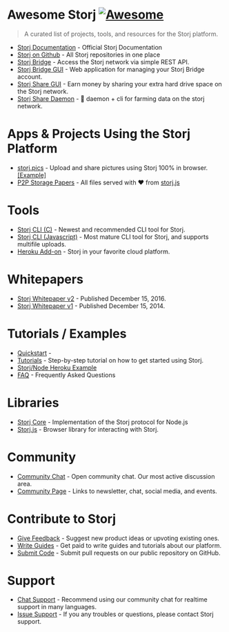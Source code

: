 # Awesome Storj [![Awesome](https://cdn.rawgit.com/sindresorhus/awesome/d7305f38d29fed78fa85652e3a63e154dd8e8829/media/badge.svg)](https://github.com/sindresorhus/awesome) 

> A curated list of projects, tools, and resources for the Storj platform. 

- [Storj Documentation](https://docs.storj.io/docs) - Official Storj Documentation
- [Storj on Github](https://github.com/storj) - All Storj repositories in one place
- [Storj Bridge](https://github.com/Storj/bridge) - Access the Storj network via simple REST API.
- [Storj Bridge GUI](https://github.com/Storj/bridge-gui) - Web application for managing your Storj Bridge account.
- [Storj Share GUI](https://github.com/Storj/storjshare-gui) - Earn money by sharing your extra hard drive space on the Storj network.
- [Storj Share Daemon](https://github.com/storj/storjshare-daemon) - :imp: daemon + cli for farming data on the storj network. 


# Apps & Projects Using the Storj Platform
- [storj.pics](http://storj.pics) - Upload and share pictures using Storj 100% in browser. [[Example]](http://storj.pics/#/public/3c894b5bc1b2b8c8a69915c7/files/867cd8678ce8363eb6a38a28)
- [P2P Storage Papers](http://hub.prestwi.ch/) - All files served with ❤️ from [storj.js](https://github.com/Storj/storj.js)

# Tools
- [Storj CLI (C)](https://github.com/Storj/libstorj) - Newest and recommended CLI tool for Storj.  
- [Storj CLI (Javascript)](https://github.com/Storj/core-cli) - Most mature CLI tool for Storj, and supports multifile uploads.
- [Heroku Add-on](https://elements.heroku.com/addons/storj) - Storj in your favorite cloud platform. 
 
# Whitepapers
- [Storj Whitepaper v2](https://storj.io/storj.pdf) - Published December 15, 2016.
- [Storj Whitepaper v1](https://storj.io/storj2014.pdf) - Published December 15, 2014. 

# Tutorials / Examples 
- [Quickstart](https://docs.storj.io/) - 
- [Tutorials](https://storj.github.io/core/) - Step-by-step tutorial on how to get started using Storj.
- [Storj/Node Heroku Example](https://github.com/Storj/storj-node-heroku-example)
- [FAQ](https://storj.io/faq.html) - Frequently Asked Questions

# Libraries
- [Storj Core](https://github.com/Storj/core) - Implementation of the Storj protocol for Node.js
- [Storj.js](https://github.com/Storj/storj.js) - Browser library for interacting with Storj.  

# Community
- [Community Chat](https://storj.io/community.html) - Open community chat. Our most active discussion area. 
- [Community Page](https://community.storj.io/) - Links to newsletter, chat, social media, and events.  

# Contribute to Storj
- [Give Feedback](https://wantoo.io/storj-product-feedback/) - Suggest new product ideas or upvoting existing ones.
- [Write Guides](https://storj.io/get-paid-to-write.html) - Get paid to write guides and tutorials about our platform.
- [Submit Code](https://storj.io/developers.html) - Submit pull requests on our public repository on GitHub.

# Support
- [Chat Support](https://community.storj.io/) - Recommend using our community chat for realtime support in many languages.
- [Issue Support](https://docs.storj.io/discuss) - If you any troubles or questions, please contact Storj support.
